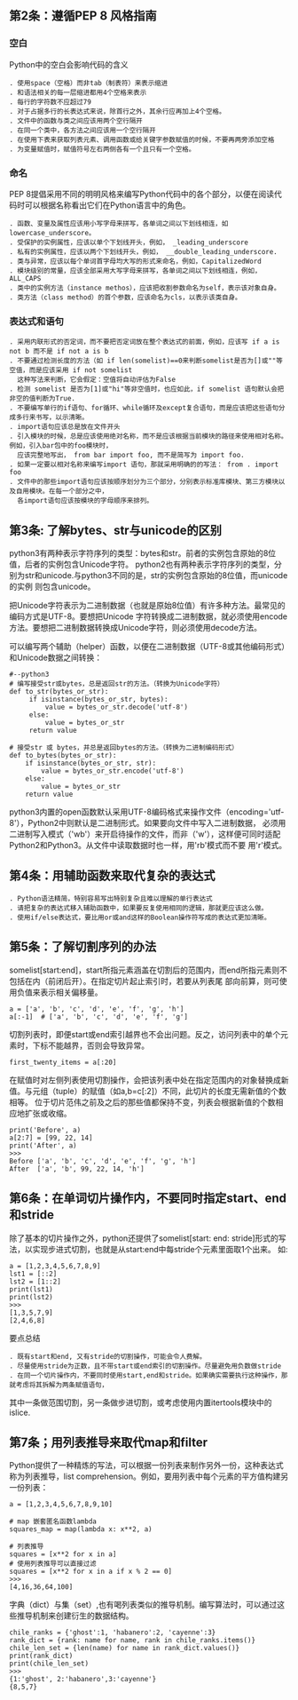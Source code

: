 ## 第2条：遵循PEP 8 风格指南
### 空白
Python中的空白会影响代码的含义

    . 使用space（空格）而非tab（制表符）来表示缩进
    . 和语法相关的每一层缩进都用4个空格来表示
    . 每行的字符数不应超过79
    . 对于占据多行的长表达式来说，除首行之外，其余行应再加上4个空格。
    . 文件中的函数与类之间应该用两个空行隔开
    . 在同一个类中，各方法之间应该用一个空行隔开
    . 在使用下表来获取列表元素、调用函数或给关键字参数赋值的时候，不要再两旁添加空格
    . 为变量赋值时，赋值符号左右两侧各有一个且只有一个空格。
  
### 命名
PEP 8提倡采用不同的明明风格来编写Python代码中的各个部分，以便在阅读代码时可以根据名称看出它们在Python语言中的角色。

    . 函数、变量及属性应该用小写字母来拼写，各单词之间以下划线相连，如 lowercase_underscore。
    . 受保护的实例属性，应该以单个下划线开头，例如， _leading_underscore
    . 私有的实例属性，应该以两个下划线开头，例如， __double_leading_underscore.
    . 类与异常，应该以每个单词首字母均大写的形式来命名，例如，CapitalizedWord
    . 模块级别的常量，应该全部采用大写字母来拼写，各单词之间以下划线相连，例如，ALL_CAPS
    . 类中的实例方法（instance methos），应该把收割参数命名为self，表示该对象自身。
    . 类方法（class method）的首个参数，应该命名为cls，以表示该类自身。
  
### 表达式和语句

    . 采用内联形式的否定词，而不要把否定词放在整个表达式的前面，例如，应该写 if a is not b 而不是 if not a is b
    . 不要通过检测长度的方法（如 if len(somelist)==0来判断somelist是否为[]或""等空值，而是应该采用 if not somelist
      这种写法来判断，它会假定：空值将自动评估为False
    . 检测 somelist 是否为[1]或"hi"等非空值时，也应如此，if somelist 语句默认会把非空的值判断为True.
    . 不要编写单行的if语句、for循环、while循环及except复合语句，而是应该把这些语句分成多行来书写，以示清晰。
    . import语句应该总是放在文件开头
    . 引入模块的时候，总是应该使用绝对名称，而不是应该根据当前模块的路径来使用相对名称。例如，引入bar包中的foo模块时，
      应该完整地写出， from bar import foo, 而不是简写为 import foo.
    . 如果一定要以相对名称来编写import 语句，那就采用明确的的写法： from . import foo
    . 文件中的那些import语句应该按顺序划分为三个部分，分别表示标准库模块、第三方模块以及自用模块。在每一个部分之中，
      各import语句应该按模块的字母顺序来排列。
    
## 第3条: 了解bytes、str与unicode的区别
python3有两种表示字符序列的类型：bytes和str。前者的实例包含原始的8位值，后者的实例包含Unicode字符。
python2也有两种表示字符序列的类型，分别为str和unicode.与python3不同的是，str的实例包含原始的8位值，而unicode的实例
则包含unicode。

把Unicode字符表示为二进制数据（也就是原始8位值）有许多种方法。最常见的编码方式是UTF-8。要想把Unicode
字符转换成二进制数据，就必须使用encode方法。要想把二进制数据转换成Unicode字符，则必须使用decode方法。

可以编写两个辅助（helper）函数，以便在二进制数据（UTF-8或其他编码形式）和Unicode数据之间转换：
    
    
    #--python3
    # 编写接受str或bytes，总是返回str的方法。（转换为Unicode字符）
    def to_str(bytes_or_str):
         if isinstance(bytes_or_str, bytes):
             value = bytes_or_str.decode('utf-8')
         else:
             value = bytes_or_str
         return value
    
    # 接受str 或 bytes，并总是返回bytes的方法。（转换为二进制编码形式）
    def to_bytes(bytes_or_str):
        if isinstance(bytes_or_str, str):
            value = bytes_or_str.encode('utf-8')
        else:
            value = bytes_or_str
        return value
    
python3内置的open函数默认采用UTF-8编码格式来操作文件（encoding='utf-8'），Python2中则默认是二进制形式。如果要向文件中写入二进制数据，
必须用二进制写入模式（'wb'）来开启待操作的文件，而非（'w'），这样便可同时适配Python2和Python3。从文件中读取数据时也一样，用'rb'模式而不要
用'r'模式。
        
        
## 第4条：用辅助函数来取代复杂的表达式
    . Python语法精简，特别容易写出特别复杂且难以理解的单行表达式
    . 请把复杂的表达式移入辅助函数中，如果要反复使用相同的逻辑，那就更应该这么做。
    . 使用if/else表达式，要比用or或and这样的Boolean操作符写成的表达式更加清晰。

## 第5条：了解切割序列的办法
somelist[start:end]，start所指元素涵盖在切割后的范围内，而end所指元素则不包括在内（前闭后开）。在指定切片起止索引时，若要从列表尾
部向前算，则可使用负值来表示相关偏移量。

    a = ['a', 'b', 'c', 'd', 'e', 'f', 'g', 'h']
    a[:-1]  # ['a', 'b', 'c', 'd', 'e', 'f', 'g']
    
切割列表时，即便start或end索引越界也不会出问题。反之，访问列表中的单个元素时，下标不能越界，否则会导致异常。
    
    first_twenty_items = a[:20]
   
在赋值时对左侧列表使用切割操作，会把该列表中处在指定范围内的对象替换成新值。与元组（tuple）的赋值（如a,b=c[:2]）不同，此切片的长度无需新值的个数相等。
位于切片范伟之前及之后的那些值都保持不变，列表会根据新值的个数相应地扩张或收缩。

    print('Before', a)
    a[2:7] = [99, 22, 14]
    print('After', a)
    >>>
    Before ['a', 'b', 'c', 'd', 'e', 'f', 'g', 'h']
    After  ['a', 'b', 99, 22, 14, 'h']


## 第6条：在单词切片操作内，不要同时指定start、end和stride 
除了基本的切片操作之外，python还提供了somelist[start: end: stride]形式的写法，以实现步进式切割，也就是从start:end中每stride个元素里面取1个出来。
如:

    a = [1,2,3,4,5,6,7,8,9]
    lst1 = [::2]
    lst2 = [1::2]
    print(lst1)
    print(lst2)
    >>>
    [1,3,5,7,9]
    [2,4,6,8]
    
要点总结

    . 既有start和end, 又有stride的切割操作，可能会令人费解。
    . 尽量使用stride为正数，且不带start或end索引的切割操作。尽量避免用负数做stride
    . 在同一个切片操作内，不要同时使用start,end和stride。如果确实需要执行这种操作，那就考虑将其拆解为两条赋值语句，
其中一条做范围切割，另一条做步进切割，或考虑使用内置itertools模块中的islice.
  
  
## 第7条；用列表推导来取代map和filter
Python提供了一种精炼的写法，可以根据一份列表来制作另外一份，这种表达式称为列表推导，list comprehension。例如，要用列表中每个元素的平方值构建另一份列表：

    a = [1,2,3,4,5,6,7,8,9,10]
    
    # map 嵌套匿名函数lambda
    squares_map = map(lambda x: x**2, a)

    # 列表推导
    squares = [x**2 for x in a]
    # 使用列表推导可以直接过滤
    squares = [x**2 for x in a if x % 2 == 0]
    >>>
    [4,16,36,64,100]
    
字典（dict）与集（set）,也有喝列表类似的推导机制。编写算法时，可以通过这些推导机制来创建衍生的数据结构。

    chile_ranks = {'ghost':1, 'habanero':2, 'cayenne':3}
    rank_dict = {rank: name for name, rank in chile_ranks.items()}
    chile_len_set = {len(name) for name in rank_dict.values()}
    print(rank_dict)
    print(chile_len_set)
    >>>
    {1:'ghost', 2:'habanero',3:'cayenne'}
    {8,5,7}
    
